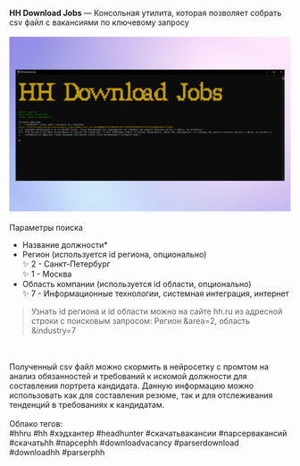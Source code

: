 <b>HH Download Jobs</b> — Консольная утилита, которая позволяет собрать csv файл с вакансиями по ключевому запросу</br>
</br>
![Компьютер](Screenshot/screenshot%20003.png)
</br>
</br>
Параметры поиска</br>
- Название должности*</br>
- Регион (используется id региона, опционально) </br>
✨ 2 - Санкт-Петербург</br>
✨ 1 - Москва</br>
- Область компании (используется id области, опционально) </br>
✨ 7 - Информационные технологии, системная интеграция, интернет</br>
> Узнать id региона и id области можно на сайте hh.ru из адресной строки с поисковым запросом: Регион &area=2, область &industry=7</br> 

</br></br> 
Полученный csv файл можно скормить в нейросетку с промтом на анализ обязанностей и требований к искомой должности для составления портрета кандидата. Данную информацию можно использовать как для составления резюме, так и для отслеживания тенденций в требованиях к кандидатам.</br> 
</br> 
Облако тегов:</br> 
#hhru #hh #хэдхантер #headhunter #скачатьвакансии #парсервакансий #скачатьhh #парсерhh #downloadvacancy #parserdownload #downloadhh #parserрhh
